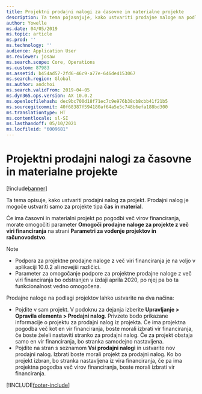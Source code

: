 ```yaml
---
title: Projektni prodajni nalogi za časovne in materialne projekte
description: Ta tema pojasnjuje, kako ustvariti prodajne naloge na podlagi projekta za časovne in materialne projekte.
author: Yowelle
ms.date: 04/05/2019
ms.topic: article
ms.prod: ''
ms.technology: ''
audience: Application User
ms.reviewer: josaw
ms.search.scope: Core, Operations
ms.custom: 87983
ms.assetid: b454ad57-2fd6-46c9-a77e-646de4153067
ms.search.region: Global
ms.author: andchoi
ms.search.validFrom: 2019-04-05
ms.dyn365.ops.version: AX 10.0.2
ms.openlocfilehash: dec9bc700d18f71ec7c9e976b38cb8cbb41f21b5
ms.sourcegitcommit: 40f68387f594180af64a5e5c748b6efa188bd300
ms.translationtype: HT
ms.contentlocale: sl-SI
ms.lasthandoff: 05/10/2021
ms.locfileid: "6009681"
---
```

# <a name="project-sales-orders-for-time-and-material-projects"></a>Projektni prodajni nalogi za časovne in materialne projekte

[!include[banner](../includes/banner.md)]

Ta tema opisuje, kako ustvariti prodajni nalog za projekt. Prodajni nalog je mogoče ustvariti samo za projekte tipa **čas in material**.

Če ima časovni in materialni projekt po pogodbi več virov financiranja, morate omogočiti parameter **Omogoči prodajne naloge za projekte z več viri financiranja** na strani **Parametri za vodenje projektov in računovodstvo**. 

> [!NOTE]
> - Podpora za projektne prodajne naloge z več viri financiranja je na voljo v aplikaciji 10.0.2 ali novejši različici.
> - Parameter za omogočanje podpore za projektne prodajne naloge z več viri financiranja bo odstranjen v izdaji aprila 2020, po njej pa bo ta funkcionalnost vedno omogočena.

Prodajne naloge na podlagi projektov lahko ustvarite na dva načina:

- Pojdite v sam projekt. V podoknu za dejanja izberite **Upravljanje > Opravila elementa > Prodajni nalog**. Privzeto bodo prikazane informacije o projektu za prodajni nalog iz projekta. Če ima projektna pogodba več kot en vir financiranja, boste morali izbrati vir financiranja, če boste želeli nastaviti stranko za prodajni nalog. Če za projekt obstaja samo en vir financiranja, bo stranka samodejno nastavljena.
- Pojdite na stran s seznamom **Vsi prodajni nalogi** in ustvarite nov prodajni nalog. Izbrati boste morali projekt za prodajni nalog. Ko bo projekt izbran, bo stranka nastavljena iz vira financiranja, če pa ima projektna pogodba več virov financiranja, boste morali izbrati vir financiranja.



[!INCLUDE[footer-include](../includes/footer-banner.md)]
